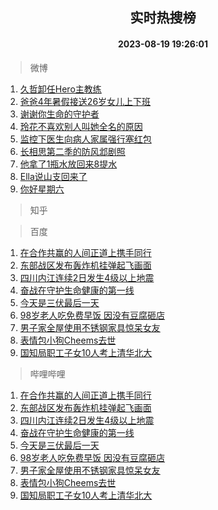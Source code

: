 <div align="center"><h2>实时热搜榜</h2><h4>2023-08-19 19:26:01</h4></div>

> 微博  

1. [久哲卸任Hero主教练](https://s.weibo.com/weibo?q=%23%E4%B9%85%E5%93%B2%E5%8D%B8%E4%BB%BBHero%E4%B8%BB%E6%95%99%E7%BB%83%23&t=31&band_rank=1&Refer=top)<br />
2. [爸爸4年暑假接送26岁女儿上下班](https://s.weibo.com/weibo?q=%23%E7%88%B8%E7%88%B84%E5%B9%B4%E6%9A%91%E5%81%87%E6%8E%A5%E9%80%8126%E5%B2%81%E5%A5%B3%E5%84%BF%E4%B8%8A%E4%B8%8B%E7%8F%AD%23&t=31&band_rank=2&Refer=top)<br />
3. [谢谢你生命的守护者](https://s.weibo.com/weibo?q=%23%E8%B0%A2%E8%B0%A2%E4%BD%A0%E7%94%9F%E5%91%BD%E7%9A%84%E5%AE%88%E6%8A%A4%E8%80%85%23&t=31&band_rank=3&Refer=top)<br />
4. [玲花不喜欢别人叫她全名的原因](https://s.weibo.com/weibo?q=%23%E7%8E%B2%E8%8A%B1%E4%B8%8D%E5%96%9C%E6%AC%A2%E5%88%AB%E4%BA%BA%E5%8F%AB%E5%A5%B9%E5%85%A8%E5%90%8D%E7%9A%84%E5%8E%9F%E5%9B%A0%23&t=31&band_rank=4&Refer=top)<br />
5. [监控下医生向病人家属强行塞红包](https://s.weibo.com/weibo?q=%23%E7%9B%91%E6%8E%A7%E4%B8%8B%E5%8C%BB%E7%94%9F%E5%90%91%E7%97%85%E4%BA%BA%E5%AE%B6%E5%B1%9E%E5%BC%BA%E8%A1%8C%E5%A1%9E%E7%BA%A2%E5%8C%85%23&t=31&band_rank=5&Refer=top)<br />
6. [长相思第二季的防风邶剧照](https://s.weibo.com/weibo?q=%23%E9%95%BF%E7%9B%B8%E6%80%9D%E7%AC%AC%E4%BA%8C%E5%AD%A3%E7%9A%84%E9%98%B2%E9%A3%8E%E9%82%B6%E5%89%A7%E7%85%A7%23&t=31&band_rank=6&Refer=top)<br />
7. [他拿了1瓶水放回来8提水](https://s.weibo.com/weibo?q=%23%E4%BB%96%E6%8B%BF%E4%BA%861%E7%93%B6%E6%B0%B4%E6%94%BE%E5%9B%9E%E6%9D%A58%E6%8F%90%E6%B0%B4%23&t=31&band_rank=7&Refer=top)<br />
8. [Ella说山支回来了](https://s.weibo.com/weibo?q=%23Ella%E8%AF%B4%E5%B1%B1%E6%94%AF%E5%9B%9E%E6%9D%A5%E4%BA%86%23&t=31&band_rank=8&Refer=top)<br />
9. [你好星期六](https://s.weibo.com/weibo?q=%E4%BD%A0%E5%A5%BD%E6%98%9F%E6%9C%9F%E5%85%AD&t=31&band_rank=9&Refer=top)<br />

> 知乎  


> 百度  

1. [在合作共赢的人间正道上携手同行](https://www.baidu.com/s?wd=%E5%9C%A8%E5%90%88%E4%BD%9C%E5%85%B1%E8%B5%A2%E7%9A%84%E4%BA%BA%E9%97%B4%E6%AD%A3%E9%81%93%E4%B8%8A%E6%90%BA%E6%89%8B%E5%90%8C%E8%A1%8C&sa=fyb_news&rsv_dl=fyb_news)<br />
2. [东部战区发布轰炸机挂弹起飞画面](https://www.baidu.com/s?wd=%E4%B8%9C%E9%83%A8%E6%88%98%E5%8C%BA%E5%8F%91%E5%B8%83%E8%BD%B0%E7%82%B8%E6%9C%BA%E6%8C%82%E5%BC%B9%E8%B5%B7%E9%A3%9E%E7%94%BB%E9%9D%A2&sa=fyb_news&rsv_dl=fyb_news)<br />
3. [四川内江连续2日发生4级以上地震](https://www.baidu.com/s?wd=%E5%9B%9B%E5%B7%9D%E5%86%85%E6%B1%9F%E8%BF%9E%E7%BB%AD2%E6%97%A5%E5%8F%91%E7%94%9F4%E7%BA%A7%E4%BB%A5%E4%B8%8A%E5%9C%B0%E9%9C%87&sa=fyb_news&rsv_dl=fyb_news)<br />
4. [奋战在守护生命健康的第一线](https://www.baidu.com/s?wd=%E5%A5%8B%E6%88%98%E5%9C%A8%E5%AE%88%E6%8A%A4%E7%94%9F%E5%91%BD%E5%81%A5%E5%BA%B7%E7%9A%84%E7%AC%AC%E4%B8%80%E7%BA%BF&sa=fyb_news&rsv_dl=fyb_news)<br />
5. [今天是三伏最后一天](https://www.baidu.com/s?wd=%E4%BB%8A%E5%A4%A9%E6%98%AF%E4%B8%89%E4%BC%8F%E6%9C%80%E5%90%8E%E4%B8%80%E5%A4%A9&sa=fyb_news&rsv_dl=fyb_news)<br />
6. [98岁老人吃免费早饭 因没有豆腐砸店](https://www.baidu.com/s?wd=98%E5%B2%81%E8%80%81%E4%BA%BA%E5%90%83%E5%85%8D%E8%B4%B9%E6%97%A9%E9%A5%AD+%E5%9B%A0%E6%B2%A1%E6%9C%89%E8%B1%86%E8%85%90%E7%A0%B8%E5%BA%97&sa=fyb_news&rsv_dl=fyb_news)<br />
7. [男子家全屋使用不锈钢家具惊呆女友](https://www.baidu.com/s?wd=%E7%94%B7%E5%AD%90%E5%AE%B6%E5%85%A8%E5%B1%8B%E4%BD%BF%E7%94%A8%E4%B8%8D%E9%94%88%E9%92%A2%E5%AE%B6%E5%85%B7%E6%83%8A%E5%91%86%E5%A5%B3%E5%8F%8B&sa=fyb_news&rsv_dl=fyb_news)<br />
8. [表情包小狗Cheems去世](https://www.baidu.com/s?wd=%E8%A1%A8%E6%83%85%E5%8C%85%E5%B0%8F%E7%8B%97Cheems%E5%8E%BB%E4%B8%96&sa=fyb_news&rsv_dl=fyb_news)<br />
9. [国知局职工子女10人考上清华北大](https://www.baidu.com/s?wd=%E5%9B%BD%E7%9F%A5%E5%B1%80%E8%81%8C%E5%B7%A5%E5%AD%90%E5%A5%B310%E4%BA%BA%E8%80%83%E4%B8%8A%E6%B8%85%E5%8D%8E%E5%8C%97%E5%A4%A7&sa=fyb_news&rsv_dl=fyb_news)<br />

> 哔哩哔哩  

1. [在合作共赢的人间正道上携手同行](https://www.baidu.com/s?wd=%E5%9C%A8%E5%90%88%E4%BD%9C%E5%85%B1%E8%B5%A2%E7%9A%84%E4%BA%BA%E9%97%B4%E6%AD%A3%E9%81%93%E4%B8%8A%E6%90%BA%E6%89%8B%E5%90%8C%E8%A1%8C&sa=fyb_news&rsv_dl=fyb_news)<br />
2. [东部战区发布轰炸机挂弹起飞画面](https://www.baidu.com/s?wd=%E4%B8%9C%E9%83%A8%E6%88%98%E5%8C%BA%E5%8F%91%E5%B8%83%E8%BD%B0%E7%82%B8%E6%9C%BA%E6%8C%82%E5%BC%B9%E8%B5%B7%E9%A3%9E%E7%94%BB%E9%9D%A2&sa=fyb_news&rsv_dl=fyb_news)<br />
3. [四川内江连续2日发生4级以上地震](https://www.baidu.com/s?wd=%E5%9B%9B%E5%B7%9D%E5%86%85%E6%B1%9F%E8%BF%9E%E7%BB%AD2%E6%97%A5%E5%8F%91%E7%94%9F4%E7%BA%A7%E4%BB%A5%E4%B8%8A%E5%9C%B0%E9%9C%87&sa=fyb_news&rsv_dl=fyb_news)<br />
4. [奋战在守护生命健康的第一线](https://www.baidu.com/s?wd=%E5%A5%8B%E6%88%98%E5%9C%A8%E5%AE%88%E6%8A%A4%E7%94%9F%E5%91%BD%E5%81%A5%E5%BA%B7%E7%9A%84%E7%AC%AC%E4%B8%80%E7%BA%BF&sa=fyb_news&rsv_dl=fyb_news)<br />
5. [今天是三伏最后一天](https://www.baidu.com/s?wd=%E4%BB%8A%E5%A4%A9%E6%98%AF%E4%B8%89%E4%BC%8F%E6%9C%80%E5%90%8E%E4%B8%80%E5%A4%A9&sa=fyb_news&rsv_dl=fyb_news)<br />
6. [98岁老人吃免费早饭 因没有豆腐砸店](https://www.baidu.com/s?wd=98%E5%B2%81%E8%80%81%E4%BA%BA%E5%90%83%E5%85%8D%E8%B4%B9%E6%97%A9%E9%A5%AD+%E5%9B%A0%E6%B2%A1%E6%9C%89%E8%B1%86%E8%85%90%E7%A0%B8%E5%BA%97&sa=fyb_news&rsv_dl=fyb_news)<br />
7. [男子家全屋使用不锈钢家具惊呆女友](https://www.baidu.com/s?wd=%E7%94%B7%E5%AD%90%E5%AE%B6%E5%85%A8%E5%B1%8B%E4%BD%BF%E7%94%A8%E4%B8%8D%E9%94%88%E9%92%A2%E5%AE%B6%E5%85%B7%E6%83%8A%E5%91%86%E5%A5%B3%E5%8F%8B&sa=fyb_news&rsv_dl=fyb_news)<br />
8. [表情包小狗Cheems去世](https://www.baidu.com/s?wd=%E8%A1%A8%E6%83%85%E5%8C%85%E5%B0%8F%E7%8B%97Cheems%E5%8E%BB%E4%B8%96&sa=fyb_news&rsv_dl=fyb_news)<br />
9. [国知局职工子女10人考上清华北大](https://www.baidu.com/s?wd=%E5%9B%BD%E7%9F%A5%E5%B1%80%E8%81%8C%E5%B7%A5%E5%AD%90%E5%A5%B310%E4%BA%BA%E8%80%83%E4%B8%8A%E6%B8%85%E5%8D%8E%E5%8C%97%E5%A4%A7&sa=fyb_news&rsv_dl=fyb_news)<br />
